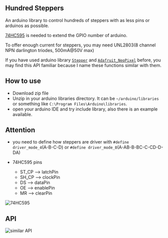 ## Hundred Steppers
An arduino library to control hundreds of steppers with as less pins or
arduinos as possible.

[74HC595](https://www.arduino.cc/en/Tutorial/ShiftOut) is needed to extend the
GPIO number of arduino.

To offer enough current for steppers, you may need UNL2803(8 channel NPN
darlington triodes, 500mA@50V max)

If you have used arduino library
[`Stepper`](https://www.arduino.cc/en/Reference/Stepper) and
[`Adafruit_NeoPixel`](https://github.com/adafruit/Adafruit_NeoPixel) before,
you may find this API familiar because I name these functions similar with them.

## How to use
- Download zip file
- Unzip in your arduino libraries directory. It can be `~/arduino/libraries`
or something like `C:\Program Files\Arduino\libraries`.
- open your arduino IDE and try include library, also there is an example
available.

## Attention
- you need to define how steppers are driver with
`#define driver_mode_4`(A-B-C-D) or `#define driver_mode_8`(A-AB-B-BC-C-CD-D-DA)

- 74HC595 pins
    - ST_CP --> latchPin
    - SH_CP --> clockPin
    - DS --> dataPin
    - OE --> enablePin
    - MR --> clearPin

![74HC595]()

## API
![similar API]()
